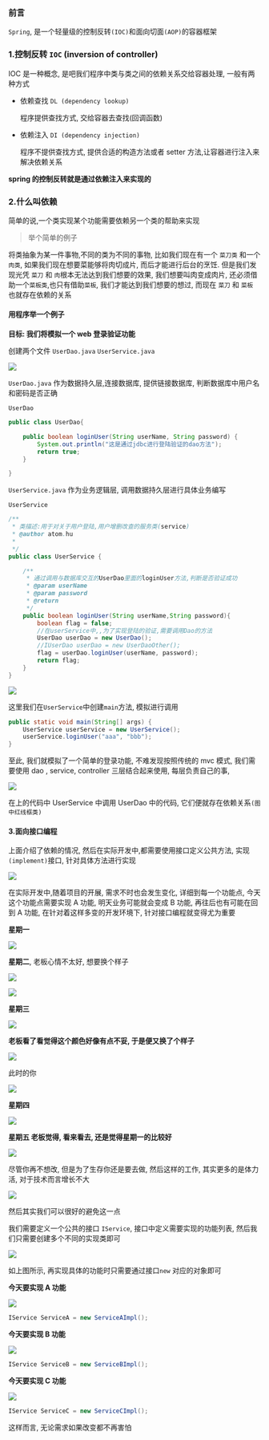 
### 前言

`Spring`, 是一个轻量级的控制反转`(IOC)`和面向切面`(AOP)`的容器框架

### 1.控制反转 `IOC` (inversion of controller)

IOC 是一种概念, 是吧我们程序中类与类之间的依赖关系交给容器处理, 一般有两种方式

- 依赖查找 `DL (dependency lookup)`

  程序提供查找方式, 交给容器去查找(回调函数)

- 依赖注入 `DI (dependency injection)`

  程序不提供查找方式, 提供合适的构造方法或者 setter 方法,让容器进行注入来解决依赖关系

**spring 的控制反转就是通过依赖注入来实现的**

### 2.什么叫依赖

简单的说,一个类实现某个功能需要依赖另一个类的帮助来实现

> 举个简单的例子

将类抽象为某一件事物,不同的类为不同的事物, 比如我们现在有一个 `菜刀类` 和一个 `肉类`, 如果我们现在想要菜能够将肉切成片, 而后才能进行后台的烹饪. 但是我们发现光凭 `菜刀` 和 `肉`根本无法达到我们想要的效果, 我们想要叫肉变成肉片, 还必须借助一个`菜板类`,也只有借助`菜板`, 我们才能达到我们想要的想过, 而现在 `菜刀` 和 `菜板` 也就存在依赖的关系

#### 用程序举一个例子

**目标: 我们将模拟一个 web 登录验证功能**

创建两个文件 `UserDao.java` `UserService.java`

![](https://ws1.sinaimg.cn/large/0066iHyhgy1fzmbckbzgxj30te050744.jpg)

`UserDao.java` 作为数据持久层,连接数据库, 提供链接数据库, 判断数据库中用户名和密码是否正确

`UserDao`

```java
public class UserDao{

	public boolean loginUser(String userName, String password) {
		System.out.println("这是通过jdbc进行登陆验证的dao方法");
		return true;
	}

}
```

`UserService.java` 作为业务逻辑层, 调用数据持久层进行具体业务编写

`UserService`

```java
/**
 * 类描述:用于对关于用户登陆,用户增删改查的服务类(service)
 * @author atom.hu
 *
 */
public class UserService {

	/**
	 * 通过调用与数据库交互的UserDao里面的loginUser方法,判断是否验证成功
	 * @param userName
	 * @param password
	 * @return
	 */
	public boolean loginUser(String userName,String password){
		boolean flag = false;
		//在userService中,,为了实现登陆的验证,需要调用Dao的方法
		UserDao userDao = new UserDao();
		//IUserDao userDao = new UserDaoOther();
		flag = userDao.loginUser(userName, password);
		return flag;
	}
}

```

![](https://ws1.sinaimg.cn/large/0066iHyhgy1fzmb5z181hj30v009lq36.jpg)

这里我们在`UserService`中创建`main`方法, 模拟进行调用

```java
public static void main(String[] args) {
	UserService userService = new UserService();
	userService.loginUser("aaa", "bbb");
}
```

至此, 我们就模拟了一个简单的登录功能, 不难发现按照传统的 mvc 模式, 我们需要使用 dao , service, controller 三层结合起来使用, 每层负责自己的事,

![](https://ws1.sinaimg.cn/large/0066iHyhgy1fzna1dversj30xs050aa2.jpg)

在上的代码中 UserService 中调用 UserDao 中的代码, 它们便就存在依赖关系`(图中红线框类)`

#### 3.面向接口编程

上面介绍了依赖的情况, 然后在实际开发中,都需要使用接口定义公共方法, 实现`(implement)`接口, 针对具体方法进行实现

![](https://ws1.sinaimg.cn/large/0066iHyhgy1fznff7l0h8j30qu0f0t8z.jpg)

在实际开发中,随着项目的开展, 需求不时也会发生变化, 详细到每一个功能点, 今天这个功能点需要实现 A 功能, 明天业务可能就会变成 B 功能, 再往后也有可能在回到 A 功能, 在针对着这样多变的开发环境下, 针对接口编程就变得尤为重要

**星期一**

![](https://ws1.sinaimg.cn/large/0066iHyhgy1fzngjszxrsj30v80bf74h.jpg)

**星期二**, 老板心情不太好, 想要换个样子

![](https://ws1.sinaimg.cn/large/0066iHyhgy1fznh1r960lj301x01jq2t.jpg)

![](https://ws1.sinaimg.cn/large/0066iHyhgy1fznh0hm2yxj30wa0b3mxd.jpg)

**星期三**

![](https://ws1.sinaimg.cn/large/0066iHyhgy1fznh5w34xgj30um0eqwgs.jpg)

**老板看了看觉得这个颜色好像有点不妥, 于是便又换了个样子**

![](https://ws1.sinaimg.cn/large/0066iHyhgy1fznh3e7hzzj30uy0bvq35.jpg)

此时的你

![](https://ws1.sinaimg.cn/large/0066iHyhgy1fznh6rnembj302i02r0sq.jpg)

**星期四**

![](https://ws1.sinaimg.cn/large/0066iHyhgy1fznh9dv9p8j30iv07i3z6.jpg)

**星期五 老板觉得, 看来看去, 还是觉得星期一的比较好**

![](https://ws1.sinaimg.cn/large/0066iHyhgy1fznhak3ityj30ha074dgd.jpg)

尽管你再不想改, 但是为了生存你还是要去做, 然后这样的工作, 其实更多的是体力活, 对于技术而言增长不大

![](https://ws1.sinaimg.cn/large/0066iHyhgy1fznhfknbavj30n70ctgn2.jpg)

然后其实我们可以很好的避免这一点

我们需要定义一个公共的接口 `IService`, 接口中定义需要实现的功能列表, 然后我们只需要创建多个不同的实现类即可

![](https://ws1.sinaimg.cn/large/0066iHyhgy1fznhrq2clzj30t20f53yw.jpg)

如上图所示, 再实现具体的功能时只需要通过接口`new` 对应的对象即可

**今天要实现 A 功能**

![](https://ws1.sinaimg.cn/large/0066iHyhgy1fzni0z4tmxg301e01edfm.gif)

```java
IService ServiceA = new ServiceAImpl();
```

**今天要实现 B 功能**

![](https://ws1.sinaimg.cn/large/0066iHyhgy1fzni0z4tmxg301e01edfm.gif)

```java
IService ServiceB = new ServiceBImpl();
```

**今天要实现 C 功能**

![](https://ws1.sinaimg.cn/large/0066iHyhgy1fzni0z4tmxg301e01edfm.gif)

```java
IService ServiceC = new ServiceCImpl();
```

这样而言, 无论需求如果改变都不再害怕
